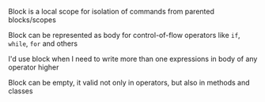 Block is a local scope for isolation of commands from parented blocks/scopes

Block can be represented as body for control-of-flow operators like `if`, `while`, `for` and others

I'd use block when I need to write more than one expressions in body of any operator higher

Block can be empty, it valid not only in operators, but also in methods and classes
